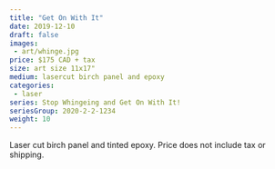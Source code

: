 ```yaml
---
title: "Get On With It"
date: 2019-12-10
draft: false
images:
 - art/whinge.jpg
price: $175 CAD + tax
size: art size 11x17"
medium: lasercut birch panel and epoxy
categories:
 - laser
series: Stop Whingeing and Get On With It!
seriesGroup: 2020-2-2-1234
weight: 10
---
```


Laser cut birch panel and tinted epoxy. Price does not include tax or shipping.
